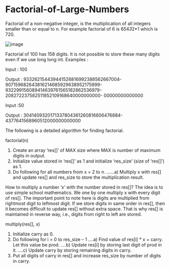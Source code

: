 # Factorial-of-Large-Numbers

Factorial of a non-negative integer, is the multiplication of all integers smaller than or equal to n. For example factorial of 6 is 6*5*4*3*2*1 which is 720.

![image](https://user-images.githubusercontent.com/22562694/120111111-3f830500-c18e-11eb-8f87-0bb3200db30d.png)

Factorial of 100 has 158 digits. It is not possible to store these many digits even if we use long long int. 
Examples : 

Input : 100

Output : 933262154439441526816992388562667004-
         907159682643816214685929638952175999-
         932299156089414639761565182862536979-
         208272237582511852109168640000000000-
         00000000000000

Input :50

Output : 3041409320171337804361260816606476884-
         4377641568960512000000000000
         
         
The following is a detailed algorithm for finding factorial.

factorial(n) 

1) Create an array ‘res[]’ of MAX size where MAX is number of maximum digits in output. 
2) Initialize value stored in ‘res[]’ as 1 and initialize ‘res_size’ (size of ‘res[]’) as 1. 
3) Do following for all numbers from x = 2 to n. 
……a) Multiply x with res[] and update res[] and res_size to store the multiplication result.

How to multiply a number ‘x’ with the number stored in res[]? 
The idea is to use simple school mathematics. We one by one multiply x with every digit of res[]. The important point to note here is digits are multiplied from rightmost digit to leftmost digit. If we store digits in same order in res[], then it becomes difficult to update res[] without extra space. That is why res[] is maintained in reverse way, i.e., digits from right to left are stored.

multiply(res[], x) 

1) Initialize carry as 0. 
2) Do following for i = 0 to res_size – 1 
….a) Find value of res[i] * x + carry. Let this value be prod. 
….b) Update res[i] by storing last digit of prod in it. 
….c) Update carry by storing remaining digits in carry. 
3) Put all digits of carry in res[] and increase res_size by number of digits in carry.         
